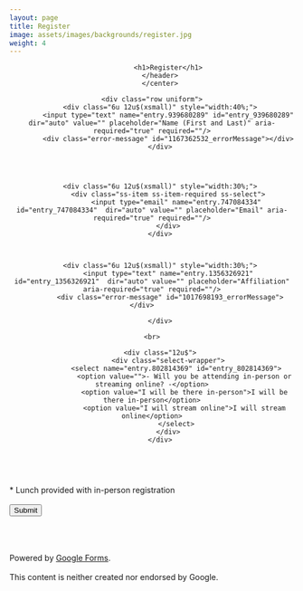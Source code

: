 ```yaml
---
layout: page
title: Register
image: assets/images/backgrounds/register.jpg
weight: 4
---
```


<!-- Main -->
<div id="main" class="alt">

<!-- One -->
<section id="one">
	<div class="inner">
		<center>
		<header class="major">

			<h1>Register</h1>
		</header>
		</center>

<!-- Content -->


<p></p>

<!-- Form -->

 <script type="text/javascript">var submitted=false;</script>		
 
 <iframe name="hidden_iframe" id="hidden_iframe"		
 style="display:none;" onload="if(submitted)		
 {window.location='/thanks/#thanks';}">
 </iframe>	
 	
 <form action="https://docs.google.com/forms/d/1OZCAsOzpcwbW8-6Wuez7CV3g0Zw49Qcrj2Dw-XjElWA/formResponse" method="post"		
 target="hidden_iframe" onsubmit="submitted=true;">		

	<div class="row uniform">
		<div class="6u 12u$(xsmall)" style="width:40%;">
			<input type="text" name="entry.939680289" id="entry_939680289" dir="auto" value="" placeholder="Name (First and Last)" aria-required="true" required=""/>
			<div class="error-message" id="1167362532_errorMessage"></div>
		</div>

		


		<div class="6u 12u$(xsmall)" style="width:30%;">
			<div class="ss-item ss-item-required ss-select">
				<input type="email" name="entry.747084334"  id="entry_747084334"  dir="auto" value="" placeholder="Email" aria-required="true" required=""/>
			</div>
		</div>



		<div class="6u 12u$(xsmall)" style="width:30%;">
			<input type="text" name="entry.1356326921"  id="entry_1356326921"  dir="auto" value="" placeholder="Affiliation" aria-required="true" required=""/>
			 <div class="error-message" id="1017698193_errorMessage"></div>		

		</div>
		
		<br>	
		
		<div class="12u$">
			<div class="select-wrapper">
				<select name="entry.802814369" id="entry_802814369">
					<option value="">- Will you be attending in-person or streaming online? -</option>
					<option value="I will be there in-person">I will be there in-person</option>
					<option value="I will stream online">I will stream online</option>
				</select>
			</div>
		</div>
		
		
<input type="hidden" name="draftResponse" value="[,,&quot;-8581119601586225311&quot;]" style="color:#000" />
<input type="hidden" name="pageHistory" value="0" />

<input type="hidden" name="fvv" value="0" /> 		
 		
<input type="hidden" name="fbzx" value="-8581119601586225311" /> 			
 </div>	
 	
  <br>
 <span>* Lunch provided with in-person registration </span>
 <br><br>

 <div class="ss-item ss-navigate">
	<span class="ss-form-entry goog-inline-block" id="navigation-buttons" dir="ltr">		
	<input type="submit" name="submit" value="Submit" id="ss-submit" class="jfk-button jfk-button-action ">	
</div>
	

<br><br>	
<span>Powered by <a href="https://www.google.com/forms/about/?utm_source=product&amp;utm_medium=forms_logo&amp;utm_campaign=forms"> Google Forms</a>.</span> 		
<br>
<span>This content is neither created nor endorsed by Google.</span>		


</form>



</div>
</section>

</div>
